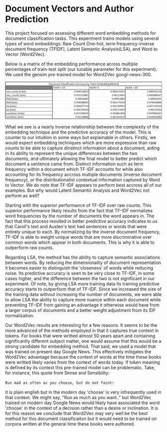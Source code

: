 # Document Vectors and Author Prediction
This project focused on assessing different word embedding methods for document classification tasks. This experiment trains models using several types of word embeddings: Raw Count One-hot, term frequency-inverse document frequency (TFIDF), Latent Semantic Analysis(LSA), and Word to Vector (Word2Vec). 

Below is a matrix of the embedding performance across multiple percentages of train-test split (our tunable parameter for this experiment). We used the gensim pre-trained model for Word2Vec googl-news-300. 

![Alt text](LSAW2V2pic.png)

What we see is a nearly inverse relationship between the complexity of the embedding technique and the predictive accuracy of the model. This is counter to our intuition in some ways but explainable in others. Firstly, we would expect embedding techniques which are more expressive than raw counts to be able to capture dinstinct information about a document, aiding in its ability to represent the unique differences between the two documents, and ultimately allowing the final model to better predict which document a sentence came from. Distinct information such as term frequency within a document which TF-IDF accounts for while also accounting for its frequency accross multiple documents (inverse document frequency), or the distributionalist contextual information captured by Word to Vector. We do note that TF-IDF appears to perform best accross all of our examples. But why would Latent Semantic Analysis and Word2Vec not perform as well?

Starting with the superior performance of TF-IDF over raw counts. This superior performance likely results from the fact that TF-IDF normalizes word frequencies by the number of documents the word appears in. The fact that this process resulted in better predictive accuracy indicates to us that Caroll's text and Austen's text had sentences or words that were entirely unique to each. By normalizing by the inverse document frequency, TF-IDF is able to weight unique words that are more discriminative over common words which appear in both documents. This is why it is able to outperform raw counts.

Regarding LSA, the method has the ability to capture semantic associations between words. By reducing the dimensionality of document representation it becomes easier to distinguish the 'closeness' of words while reducing noise. Its predictive accuracy is seen to be very close to TF-IDF, in some cases higher, and the difference between the two is not significant in our experiment. Of note, by giving LSA more training data its training predictive accuracy starts to outperform that of TF-IDF. Since we increased the size of the training data without increasing the number of documents, we were able to allow LSA the ability to capture more nuance within each document while preventing TF-IDF from gaining an advantage it otherwise would have from a larger corpus of documents and a better weight adjustment from its IDF normalization. 

Our Word2Vec results are interesting for a few reasons. It seems to be the more advanced of the methods employed in that it captures true context in tokens. For books that were writted almost 50 years apart and containing significantly different subject matter, one would assume that this would be a strong candidate for embedding method. That said, we used a model that was trained on present day Google News. This effectively mitigates the Word2Vec advantage because the context of words at the time these books were writted likely varies from the context of words today. If token meaning is defined by its context this pre-trained model can be problematic. Take, for instance, this quote from Sense and Sensibility:

```Run mad as often as you choose, but do not faint!```

It is plain english but in the modern day 'choose' is very infrequently used in that context. We might say, "Run as much as you want.." but Word2Vec trained on modern day Google News would likely have associated the word 'choose' in the context of a decision rather than a desire or inclination. It is for this reason we conclude that Word2Vec may very well be the best method for this document classificaiton but it would need to be trained on corpora written at the general time these books were authored.
